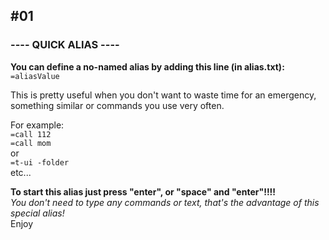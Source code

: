 ## #01


### ---- QUICK ALIAS ----

**You can define a no-named alias by adding this line (in alias.txt):**
`=aliasValue`

This is pretty useful when you don't want to waste time for an emergency, something similar or commands you use very often.

For example:<br>
`=call 112`<br>
`=call mom`<br>
or<br>
`=t-ui -folder`<br>
etc...

**To start this alias just press "enter", or "space" and "enter"!!!!**<br>
<i>You don't need to type any commands or text, that's the advantage of this special alias!</i><br>
Enjoy
